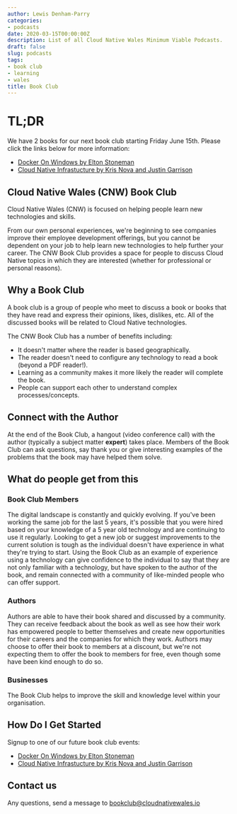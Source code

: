 ```yaml
---
author: Lewis Denham-Parry
categories:
- podcasts
date: 2020-03-15T00:00:00Z
description: List of all Cloud Native Wales Minimum Viable Podcasts.
draft: false
slug: podcasts
tags:
- book club
- learning
- wales
title: Book Club
---
```


# TL;DR 

We have 2 books for our next book club starting Friday June 15th.  Please click the links below for more information:

* [Docker On Windows by Elton Stoneman](https://blog.cloudnativewales.io/dockeronwindows)
* [Cloud Native Infrastucture by Kris Nova and Justin Garrison](https://blog.cloudnativewales.io/cloudnativeinfrastructure)

## Cloud Native Wales (CNW) Book Club

Cloud Native Wales (CNW) is focused on helping people learn new technologies and skills.

From our own personal experiences, we're beginning to see companies improve their employee development offerings, but you cannot be dependent on your job to help learn new technologies to help further your career. The CNW Book Club provides a space for people to discuss Cloud Native topics in which they are interested (whether for professional or personal reasons).

## Why a Book Club

A book club is a group of people who meet to discuss a book or books that they have read and express their opinions, likes, dislikes, etc.  All of the discussed books will be related to Cloud Native technologies. 

The CNW Book Club has a number of benefits including:

* It doesn't matter where the reader is based geographically.
* The reader doesn't need to configure any technology to read a book (beyond a PDF reader!).
* Learning as a community makes it more likely the reader will complete the book.
* People can support each other to understand complex processes/concepts.

## Connect with the Author

At the end of the Book Club, a hangout (video conference call) with the author (typically a subject matter **expert**) takes place.  Members of the Book Club can ask questions, say thank you or give interesting examples of the problems that the book may have helped them solve.

## What do people get from this

### Book Club Members

The digital landscape is constantly and quickly evolving. If you've been working the same job for the last 5 years, it's possible that you were hired based on your knowledge of a 5 year old technology and are continuing to use it regularly. Looking to get a new job or suggest improvements to the current solution is tough as the individual doesn't have experience in what they're trying to start. Using the Book Club as an example of experience using a technology can give confidence to the individual to say that they are not only familiar with a technology, but have spoken to the author of the book, and remain connected with a community of like-minded people who can offer support.

### Authors

Authors are able to have their book shared and discussed by a community. They can receive feedback about the book as well as see how their work has empowered people to better themselves and create new opportunities for their careers and the companies for which they work. Authors may choose to offer their book to members at a discount, but we're not expecting them to offer the book to members for free, even though some have been kind enough to do so.

### Businesses

The Book Club helps to improve the skill and knowledge level within your organisation.

## How Do I Get Started

Signup to one of our future book club events:

* [Docker On Windows by Elton Stoneman](https://blog.cloudnativewales.io/dockeronwindows)
* [Cloud Native Infrastucture by Kris Nova and Justin Garrison](https://blog.cloudnativewales.io/cloudnativeinfrastructure)

## Contact us

Any questions, send a message to [bookclub@cloudnativewales.io](mailto:bookclub@cloudnativewales.io)
